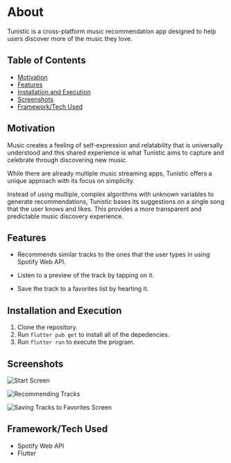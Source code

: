 # About
Tunistic is a cross-platform music recommendation app designed to help users discover more of the music they love. 

## Table of Contents
- [Motivation](#motivation)
- [Features](#features)
- [Installation and Execution](#installation-and-execution)
- [Screenshots](#screenshots)
- [Framework/Tech Used](#framework_tech_used)

## Motivation
Music creates a feeling of self-expression and relatability that is universally understood and this shared experience is what Tunistic aims to capture and celebrate through discovering new music.

While there are already multiple music streaming apps, Tunistic offers a unique approach with its focus on simplicity. 

Instead of using multiple, complex algorithms with unknown variables to generate recommendations, Tunistic bases its suggestions on a single song that the user knows and likes. This provides a more transparent and predictable music discovery experience.

## Features
- Recommends similar tracks to the ones that the user types in using Spotify Web API.

- Listen to a preview of the track by tapping on it.

- Save the track to a favorites list by hearting it.

## Installation and Execution
1. Clone the repository.
2. Run `flutter pub get` to install all of the depedencies.
3. Run `flutter run` to execute the program.

## Screenshots
![Start Screen](https://github.com/Jfortini81/Tunistic/assets/98045899/c0faec7a-ac8b-46bd-b279-42e61f3440e0")

![Recommending Tracks](https://github.com/Jfortini81/Tunistic/assets/98045899/b7767456-289f-45c7-af04-a2bbb3fbba75)

![Saving Tracks to Favorites Screen](https://github.com/Jfortini81/Tunistic/assets/98045899/855c4e8b-c195-400a-b4ce-e11c9a936180)

## Framework/Tech Used
- Spotify Web API
- Flutter
